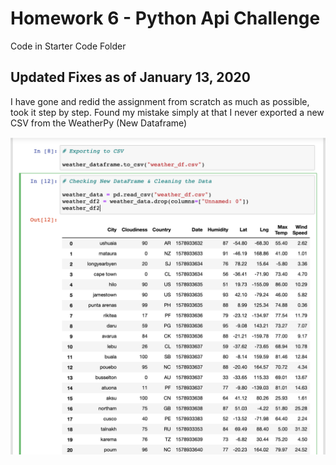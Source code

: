 # Homework 6 - Python Api Challenge

Code in Starter Code Folder

## Updated Fixes as of January 13, 2020
I have gone and redid the assignment from scratch as much as possible, took it step by step. Found my mistake simply at that I never exported a new CSV from the WeatherPy (New Dataframe)

![header image](https://raw.githubusercontent.com/MAPatxot/python-api-challenge/master/python_api_challenge_screenshots/Screen%20Shot%202020-01-13%20at%2011.44.54%20AM.png)
